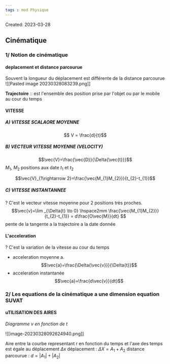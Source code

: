 ```yaml
---
tags : mod Physique
---
```

Created: 2023-03-28

## Cinématique

### 1/ **Notion de cinématique**

#### deplacement et distance parcourue 
Souvent la longueur du déplacement est différente de la distance parcourue
![[Pasted image 20230328083239.png]]

**Trajectoire** :: est l'ensemble des position prise par l'objet ou par le mobile au cour du temps

#### VITESSE 
##### A) VITESSE SCALAORE MOYENNE
$$ V = \frac{d}{t}$$
##### B) VECTEUR VITESSE MOYENNE (VELOCITY)
$$\vec{V}=\frac{\vec{D}}{\Delta{\vec{t}}}$$
$M_1$, $M_2$ positions aux date $t_1$ et $t_2$

$$\vec{V}_{1\rightarrow 2}=\frac{\vec{M_{1}M_{2}}}{t_{2}-t_{1}}$$
##### C) VITESSE INSTANTANNEE 
?
C'est le vecteur vitesse moyenne pour 2 positions très proches.
$$\vec{v}=\lim _{\Delta{t} \to 0} \hspace2mm \frac{\vec{M_{1}M_{2}}}{t_{2}-t_{1}} = d\frac{O\vec{M}}{dt} $$ pente de la tangente a la trajectoire a la date donnée

#### L'acceleration
?
C'est la variation de la vitesse au cour du temps
- acceleration moyenne a.
$$\vec{a}=\frac{\Delta{\vec{v}}}{\Delta{t}}$$
- acceleration instantanée
$$\vec{a}=\frac{d\vec{v}}{dt}$$
### 2/ **Les equations de la cinématique a une dimension equation SUVAT**

#### uTILISATION DES AIRES
*Diagramme v en fonction de t*

![[image-20230328092624940.png]]

Aire entre la courbe representant r en fonction du temps et l'axe des temps est égale au déplacement  $\Delta{x}$ 
déplacement : $\Delta{X}=A_{1}+A_{2}$
distance parcourue : $d= \lvert A_{1} \rvert + \lvert A_{2} \rvert$  